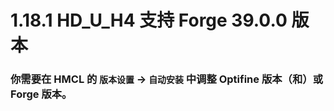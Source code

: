 # 1.18.1 HD_U_H4 支持 Forge 39.0.0 版本

### 你需要在 HMCL 的 `版本设置` -> `自动安装` 中调整 Optifine 版本（和）或 Forge 版本。
